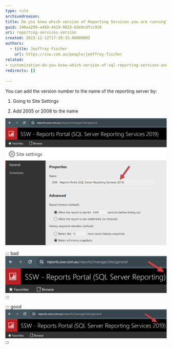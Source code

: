 ```yaml
---
type: rule
archivedreason:
title: Do you know which version of Reporting Services you are running?
guid: 240ea299-a459-4419-9825-03e9cdfcc910
uri: reporting-services-version
created: 2023-12-12T17:39:33.0000000Z
authors: 
  - title: Jeoffrey Fischer
    url: https://ssw.com.au/people/jeoffrey-fischer
related:
- customization-do-you-know-which-version-of-sql-reporting-services-and-visual-studio-you-are-using
redirects: []

---
```


<!--endintro-->

You can add the version number to the name of the reporting server by:

1. Going to Site Settings

2. Add 2005 or 2008 to the name

![Figure: Reporting Service version](/rules/reporting-services-version/ReportingServiceVersion.png)

::: bad  
![Figure: Bad example - You can't tell what version of reporting services you are running](/rules/reporting-services-version/VersionBad.png)  
:::

::: good  
![Figure: Good example - We can clearly see that this is running Reporting Services 2005](/rules/reporting-services-version/VersionGood.png)
:::

